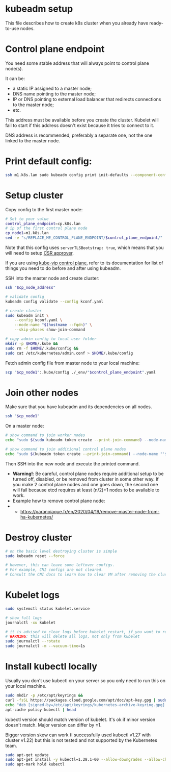 
# kubeadm setup

This file describes how to create k8s cluster when you already have ready-to-use nodes.

# Control plane endpoint

You need some stable address that will always point to control plane node(s).

It can be:
- a static IP assigned to a master node;
- DNS name pointing to the master node;
- IP or DNS pointing to external load balancer that redirects connections to the master node;
- etc.

This address must be available before you create the cluster.
Kubelet will fail to start if this address doesn't exist
because it tries to connect to it.

DNS address is recommended, preferably a separate one, not the one linked to the master node.

# Print default config:

```bash
ssh m1.k8s.lan sudo kubeadm config print init-defaults --component-configs KubeletConfiguration,KubeProxyConfiguration > ./docs/k8s/kconf-default.yaml
```

# Setup cluster

Copy config to the first master node:

```bash
# Set to your value
control_plane_endpoint=cp.k8s.lan
# ip of the first control plane node
cp_node1=m1.k8s.lan
sed -e "s/REPLACE_ME_CONTROL_PLANE_ENDPOINT/$control_plane_endpoint/" ./docs/k8s/kconf.yaml | ssh "$cp_node1" "cat > kconf.yaml"
```

Note that this config uses `serverTLSBootstrap: true`,
which means that you will need to setup [CSR approver](../../metrics/kubelet-csr-approver/readme.md).

If you are using [kube-vip control plane](../../network/kube-vip-control-plane/readme.md),
refer to its documentation for list of things
you need to do before and after using kubeadm.

SSH into the master node and create cluster:

```bash
ssh "$cp_node_address"
```

```bash
# validate config
kubeadm config validate --config kconf.yaml

# create cluster
sudo kubeadm init \
    --config kconf.yaml \
    --node-name "$(hostname --fqdn)" \
    --skip-phases show-join-command

# copy admin config to local user folder
mkdir -p $HOME/.kube &&
sudo rm -f $HOME/.kube/config &&
sudo cat /etc/kubernetes/admin.conf > $HOME/.kube/config
```

Fetch admin config file from master node to your local machine:

```bash
scp "$cp_node1":.kube/config ./_env/"$control_plane_endpoint".yaml
```

# Join other nodes

Make sure that you have kubeadm and its dependencies on all nodes.

```bash
ssh "$cp_node1"
```

On a master node:

```bash
# show command to join worker nodes
echo "sudo $(sudo kubeadm token create --print-join-command) --node-name "'$(hostname --fqdn)'

# show command to join additional control plane nodes
echo "sudo $(kubeadm token create --print-join-command) --node-name "'$(hostname --fqdn)'" --control-plane --certificate-key $(kubeadm init phase upload-certs --upload-certs | grep -vw -e certificate -e Namespace)"
```

Then SSH into the new node and execute the printed command.

- **Warning!**: Be careful, control plane nodes require additional setup
to be turned off, disabled, or be removed from cluster in some other way.
If you make 2 control plane nodes and one goes down, the second one will fail
because etcd requires at least (n/2)+1 nodes to be available to work.
- Example how to remove control plane node:
- - https://paranoiaque.fr/en/2020/04/19/remove-master-node-from-ha-kubernetes/

# Destroy cluster

```bash
# on the basic level destroying cluster is simple
sudo kubeadm reset --force

# however, this can leave some leftover configs.
# For example, CNI configs are not cleared.
# Consult the CNI docs to learn how to clear VM after removing the cluster.
```

# Kubelet logs

```bash
sudo systemctl status kubelet.service

# show full logs
journalctl -xu kubelet

# it is advised to clear logs before kubelet restart, if you want to read them
# WARNING: this will delete all logs, not only from kubelet
sudo journalctl --rotate
sudo journalctl -m --vacuum-time=1s
```

# Install kubectl locally

Usually you don't use kubectl on your server
so you only need to run this on your local machine.

```bash
sudo mkdir -p /etc/apt/keyrings &&
curl -fsSL https://packages.cloud.google.com/apt/doc/apt-key.gpg | sudo gpg --dearmor -o /etc/apt/keyrings/kubernetes-archive-keyring.gpg &&
echo "deb [signed-by=/etc/apt/keyrings/kubernetes-archive-keyring.gpg] https://apt.kubernetes.io/ kubernetes-xenial main" | sudo tee /etc/apt/sources.list.d/kubernetes.list
apt-cache policy kubectl | head
```

kubectl version should match version of kubelet.
It's ok if minor version doesn't match.
Major version can differ by ±1.

Bigger version skew can work
(I successfully used kubectl v1.27 with cluster v1.22)
but this is not tested and not supported by the Kubernetes team.

```bash
sudo apt-get update
sudo apt-get install -y kubectl=1.28.1-00 --allow-downgrades --allow-change-held-packages
sudo apt-mark hold kubectl
```
